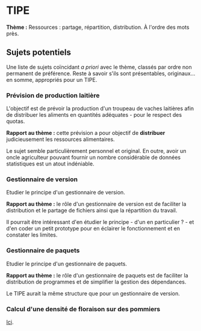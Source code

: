 # TIPE

**Thème :** Ressources : partage, répartition, distribution. À l'ordre des mots près. 

## Sujets potentiels

Une liste de sujets coïncidant *a priori* avec le thème, classés par ordre non permanent de préférence. Reste à savoir s'ils sont présentables, originaux... en somme, appropriés pour un TIPE.

### Prévision de production laitière

L'objectif est de prévoir la production d'un troupeau de vaches laitières afin de distribuer les aliments en quantités 
adéquates - pour le respect des quotas.

**Rapport au thème :** cette prévision a pour objectif de **distribuer** judicieusement les ressources alimentaires.

Le sujet semble particulièrement personnel et original. En outre, avoir un oncle agriculteur pouvant fournir 
un nombre considérable de données statistiques est un atout indéniable.

### Gestionnaire de version

Etudier le principe d'un gestionnaire de version. 

**Rapport au thème :** le rôle d'un gestionnaire de version est de faciliter la distribution et le partage de fichiers 
ainsi que la répartition du travail.

Il pourrait être intéressant d'en étudier le principe - d'un en particulier ? - et d'en coder un petit prototype 
pour en éclairer le fonctionnement et en constater les limites.

### Gestionnaire de paquets

Etudier le principe d'un gestionnaire de paquets.

**Rapport au thème :** le rôle d'un gestionnaire de paquets est de faciliter la distribution de programmes et de 
simplifier la gestion des dépendances.

Le TIPE aurait la même structure que pour un gestionnaire de version.

### Calcul d'une densité de floraison sur des pommiers

[Ici](https://github.com/Vayel/Verger/tree/master/presentation).
